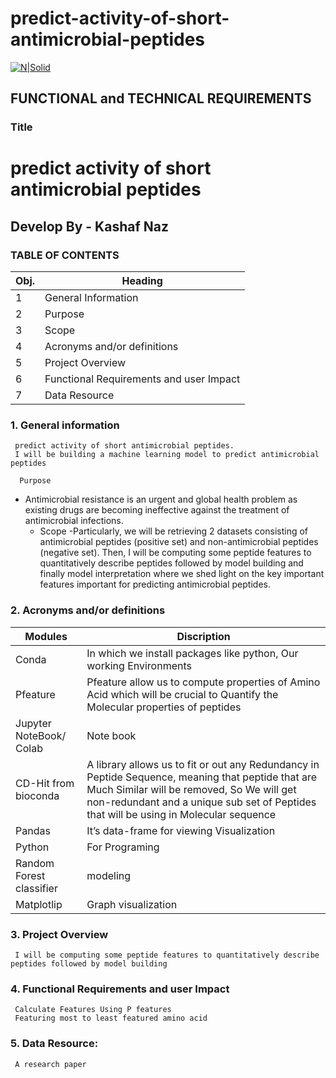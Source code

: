 # predict-activity-of-short-antimicrobial-peptides
[![N|Solid](https://uploads-ssl.webflow.com/5ff6c1dbc139fb9bf9f6a511/6089ced541a4550bbc1e1a65_Dev__1_-removebg-preview.png)](https://uploads-ssl.webflow.com/5ff6c1dbc139fb9bf9f6a511/6089ced541a4550bbc1e1a65_Dev__1_-removebg-preview.png)


## **FUNCTIONAL and TECHNICAL REQUIREMENTS**


### **Title**


# predict activity of short antimicrobial peptides

## Develop By -  Kashaf Naz





### __TABLE OF CONTENTS__

**Obj.**	|**Heading**
-----------|---------------------------------------
1|	General Information 	
2|	Purpose	
3|	Scope	
4|	Acronyms and/or definitions	
5|	Project Overview	
6|	Functional Requirements and user Impact	
7|	Data Resource	




### 1. **General information**
     predict activity of short antimicrobial peptides.
     I will be building a machine learning model to predict antimicrobial peptides
	
      Purpose
* Antimicrobial resistance is an urgent and global health problem as existing drugs are becoming ineffective against the treatment of antimicrobial infections.
    - Scope
    -Particularly, we will be retrieving 2 datasets consisting of antimicrobial peptides (positive set) and non-antimicrobial peptides (negative set). Then, I will be computing        some peptide features to quantitatively describe peptides followed by model building and finally model interpretation where we shed light on the key important features            important for predicting antimicrobial peptides.
### 2.  **Acronyms and/or definitions**

Modules      |  Discription
-------------|-------------------------------------------------
 Conda	       |In which we install packages like python, Our working Environments
Pfeature      |Pfeature allow us to compute properties of Amino Acid which will be crucial to Quantify the Molecular properties of peptides 
Jupyter NoteBook/ Colab	|  Note book
CD-Hit from bioconda	|A library allows us to fit or out any Redundancy in Peptide Sequence, meaning that peptide that are Much Similar will be removed, So We will get non-redundant and a unique sub set of Peptides that will be using in Molecular sequence
Pandas	|It’s data-frame for viewing Visualization
Python	|For Programing
Random Forest classifier|	modeling
Matplotlip|	Graph visualization




### 3.  **Project Overview**
     I will be computing some peptide features to quantitatively describe peptides followed by model building
### **4.  Functional Requirements and user Impact**
     Calculate Features Using P features
     Featuring most to least featured amino acid
### **5. Data Resource:**
     A research paper





